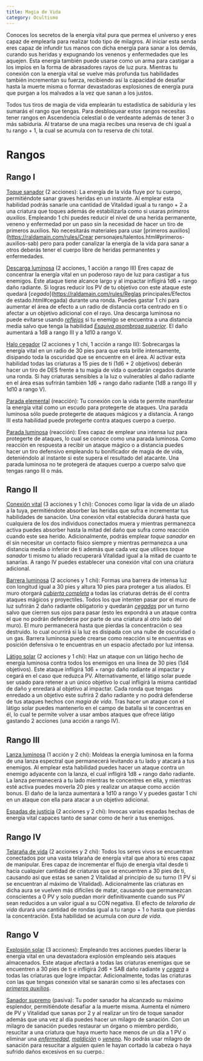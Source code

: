 ```yaml
---
title: Magia de Vida
category: Ocultismo
---
```


Conoces los secretos de la energía vital pura que permea el universo y eres capaz de emplearla para realizar todo tipo de milagros. Al iniciar esta senda eres capaz de infundir tus manos con dicha energía para sanar a los demás, curando sus heridas y expugnando los venenos y enfermedades que les aquejen. Esta energía también puede usarse como un arma para castigar a los impíos en la forma de abrasadores rayos de luz pura. Mientras tu conexión con la energía vital se vuelve más profunda tus habilidades también incrementan su fuerza, recibiendo así la capacidad de desafiar hasta la muerte misma o formar devastadoras explosiones de energía pura que purgan a los malvados a la vez que sanan a los justos.

Todos tus tiros de magia de vida emplearán tu estadística de sabiduría y les sumarás el rango que tengas. Para desbloquear estos rangos necesitas tener rangos en Ascendencia celestial o de verdeante además de tener 3 o más sabiduría. Al tratarse de una magia recibes una reserva de chi igual a tu rango + 1, la cual se acumula con tu reserva de chi total. 

# Rangos

## Rango I

<u>Toque sanador</u> (2 acciones): La energía de la vida fluye por tu cuerpo, permitiéndote sanar graves heridas en un instante. Al emplear esta habilidad podrás sanarle una cantidad de Vitalidad igual a tu rango + 2 a una criatura que toques además de estabilizarla como si usaras *primeros auxilios*. Empleando 1 chi puedes reducir el nivel de una herida permanente, veneno y enfermedad por un paso sin la necesidad de hacer un tiro de primeros auxilios. No necesitarás materiales para usar [primeros auxilios](https://raldamain.com/rules/Crear personajes/talentos.html#primeros-auxilios-sab) pero para poder canalizar la energía de la vida para sanar a otros deberás tener el cuerpo libre de heridas permanentes y enfermedades.

<u>Descarga luminosa</u> (2 acciones, 1 acción a rango III) Eres capaz de concentrar la energía vital en un poderoso rayo de luz para castigar a tus enemigos. Este ataque tiene alcance largo y al impactar infligirá 1d6 + rango daño radiante. Si logras reducir los PV de tu objetivo con este ataque este quedará [*cegado*](https://raldamain.com/rules/Reglas principales/Efectos de estado.html#cegada) durante una ronda. Puedes gastar 1 chi para aumentar el área de efecto a un radio de distancia corta centrado en ti o afectar a un objetivo adicional con el rayo. Una descarga luminosa no puede evitarse usando [*reflejos*](https://raldamain.com/rules/Rangos/Combate/reflejos.html) si tu enemigo se encuentra a una distancia media salvo que tenga la habilidad [*Esquiva asombrosa superior*](https://raldamain.com/rules/Rangos/Combate/reflejos.html#rango-iv). El daño aumentará a 1d8 a rango III y a 1d10 a rango V.

<u>Halo cegador</u> (2 acciones y 1 chi, 1 acción a rango III): Sobrecargas la energía vital en un radio de 30 pies para que esta brille intensamente, disipando toda la oscuridad que se encuentre en el área. Al activar esta habilidad todas las criaturas a 15 pies de ti (1d6 + 2 objetivos) deberán hacer un tiro de DES frente a tu magia de vida o quedarán cegados durante una ronda. Si hay criaturas sensibles a la luz o vulnerables al daño radiante en el área esas sufrirán también 1d6 + rango daño radiante (1d8 a rango III y 1d10 a rango V).

<u>Parada elemental</u> (reacción): Tu conexión con la vida te permite manifestar la energía vital como un escudo para protegerte de ataques. Una parada luminosa sólo puede protegerte de ataques mágicos y a distancia. A rango III esta habilidad puede protegerte contra ataques cuerpo a cuerpo. 

<u>Parada luminosa</u> (reacción): Eres capaz de emplear una intensa luz para protegerte de ataques, lo cual se conoce como una parada luminosa. Como reacción en respuesta a recibir un ataque mágico o a distancia puedes hacer un tiro defensivo empleando tu bonificador de magia de de vida, deteniéndolo al instante si este supera el resultado del atacante. Una parada luminosa no te protegerá de ataques cuerpo a cuerpo salvo que tengas rango III o más. 

## Rango II

<u>Conexión vital</u> (3 acciones y 1 chi): Conoces como ligar la vida de un aliado a la tuya, permitiéndote absorber las heridas que sufra e incrementar tus habilidades de sanación. Una conexión vital establecida durará hasta que cualquiera de los dos individuos conectados muera y mientras permanezca activa puedes absorber hasta la mitad del daño que sufra como reacción cuando este sea herido. Adicionalmente, podrás emplear *toque sanador* en él sin necesitar un contacto físico siempre y mientras permanezca a una distancia media o inferior de ti además que cada vez que utilices *toque sanador* ti mismo tu aliado recuperará Vitalidad igual a la mitad de cuanto te sanarías. A rango IV puedes establecer una conexión vital con una criatura adicional. 

<u>Barrera luminosa</u> (2 acciones y 1 chi): Formas una barrera de intensa luz con longitud igual a 30 pies y altura 10 pies para proteger a tus aliados. El muro otorgará *[cubierta completa](https://raldamain.com/rules/Reglas%20principales/reglas%20de%20combate.html#cubierta)* a todas las criaturas detrás de él contra ataques mágicos y proyectiles. Todos los que intenten pasar por el muro de luz sufrirán 2 daño radiante obligatorio y quedarán *[cegadas](https://raldamain.com/rules/Reglas%20principales/Efectos%20de%20estado.html#cegada)* por un turno salvo que cierren sus ojos para pasar (esto les expondrá a un ataque contra el que no podrán defenderse por parte de una criatura al otro lado del muro). El muro permanecerá hasta que pierdas la concentración o sea destruido. lo cual ocurrirá si la luz es disipada con una nube de oscuridad o un gas. Barrera luminosa puede crearse como reacción si te encuentras en posición defensiva o te encuentras en un espacio afectado por luz intensa.

<u>Látigo solar</u> (2 acciones y 1 chi): Haz un ataque con un látigo hecho de energía luminosa contra todos los enemigos en una línea de 30 pies (1d4 objetivos). Este ataque infligirá 1d6 + rango daño radiante al impactar y cegará en el caso que reduzca PV. Alternativamente, el látigo solar puede ser usado para retener a un único objetivo lo cual infligirá la misma cantidad de daño y enredará al objetivo al impactar. Cada ronda que tengas enredado a un objetivo este sufrirá 2 daño radiante y no podrá defenderse de tus ataques hechos con *magia de vida*. Tras hacer un ataque con el látigo solar puedes mantenerlo en el campo de batalla si te concentras en él, lo cual te permite volver a usar ambos ataques que ofrece látigo gastando 2 acciones (una acción a rango IV).

## Rango III

<u>Lanza luminosa</u> (1 acción y 2 chi): Moldeas la energía luminosa en la forma de una lanza espectral que permanecerá levitando a tu lado y atacará a tus enemigos. Al emplear esta habilidad puedes hacer un ataque contra un enemigo adyacente con la lanza, el cual infligirá 1d8 + rango daño radiante. La lanza permanecerá a tu lado mientras te concentres en ella, y mientras esté activa puedes moverla 20 pies y realizar un ataque como acción bonus. El daño de la lanza aumentará a 1d10 a rango V y puedes gastar 1 chi en un ataque con ella para atacar a un objetivo adicional. 

<u>Espadas de justicia</u> (2 acciones y 2 chi): Invocas varias espadas hechas de energía vital capaces tanto de sanar como de herir a tus enemigos. 

## Rango IV

<u>Telaraña de vida</u> (2 acciones y 2 chi): Todos los seres vivos se encuentran conectados por una vasta telaraña de energía vital que ahora tú eres capaz de manipular. Eres capaz de incrementar el flujo de energía vital desde ti hacia cualquier cantidad de criaturas que se encuentren a 30 pies de ti, causando así que estas se sanen 2 Vitalidad al principio de su turno (1 PV si se encuentran al máximo de Vitalidad). Adicionalmente las criaturas en dicha aura se vuelven más difíciles de matar, causando que permanezcan conscientes a 0 PV y solo puedan morir definitivamente cuando sus PV sean reducidos a un valor igual a su CON negativa. El efecto de *telaraña de vida* durará una cantidad de rondas igual a tu rango + 1 o hasta que pierdas la concentración.  Esta habilidad se acumula con *aura de vida*.



## Rango V

<u>Explosión solar</u> (3 acciones): Empleando tres acciones puedes liberar la energía vital en una devastadora explosión empleando seis ataques almacenados. Este ataque afectará a todas las criaturas enemigas que se encuentren a 30 pies de ti e infligirá 2d6 + SAB daño radiante y *[cegará](https://raldamain.com/rules/Reglas%20principales/Efectos%20de%20estado.html#cegada)* a todas las criaturas que logre impactar. Adicionalmente, todas las criaturas con las que tengas conexión vital se sanarán como si les afectases con *[primeros auxilios](https://raldamain.com/rules/Crear%20personajes/talentos.html#primeros-auxilios-sab)*.

<u>Sanador supremo</u> (pasiva): Tu poder sanador ha alcanzado su máximo esplendor, permitiéndote desafiar a la muerte misma. Aumenta el número de PV y Vitalidad que sanas por 2 y al realizar un tiro de toque sanador además que una vez al día puedes hacer un milagro de sanación. Con un milagro de sanación puedes restaurar un órgano o miembro perdido, resucitar a una criatura que haya muerto hace menos de un día a 1 PV o eliminar una *[enfermedad](https://raldamain.com/rules/Reglas%20adicionales/venenos_enfermedades.html)*, *[maldición](https://raldamain.com/rules/Rangos/Religion/magia%20divina.html#rango-iii)* o *[veneno](https://raldamain.com/rules/Reglas%20adicionales/venenos_enfermedades.html)*. No podrás usar milagro de sanación para resucitar a alguien quien le hayan cortado la cabeza o haya sufrido daños excesivos en su cuerpo.:

